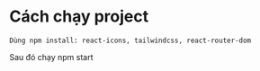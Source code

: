 # Cách chạy project

```
Dùng npm install: react-icons, tailwindcss, react-router-dom
```

Sau đó chạy npm start